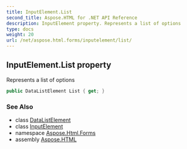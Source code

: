 ```yaml
---
title: InputElement.List
second_title: Aspose.HTML for .NET API Reference
description: InputElement property. Represents a list of options
type: docs
weight: 20
url: /net/aspose.html.forms/inputelement/list/
---
```

## InputElement.List property

Represents a list of options

```csharp
public DataListElement List { get; }
```

### See Also

* class [DataListElement](../../datalistelement/)
* class [InputElement](../)
* namespace [Aspose.Html.Forms](../../../aspose.html.forms/)
* assembly [Aspose.HTML](../../../)
